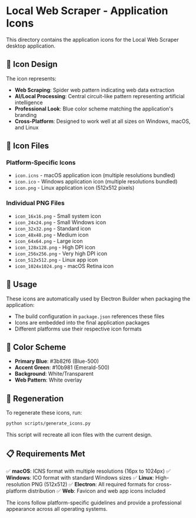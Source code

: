 # Local Web Scraper - Application Icons

This directory contains the application icons for the Local Web Scraper desktop application.

## 🎨 Icon Design

The icon represents:
- **Web Scraping**: Spider web pattern indicating web data extraction
- **AI/Local Processing**: Central circuit-like pattern representing artificial intelligence
- **Professional Look**: Blue color scheme matching the application's branding
- **Cross-Platform**: Designed to work well at all sizes on Windows, macOS, and Linux

## 📁 Icon Files

### Platform-Specific Icons
- `icon.icns` - macOS application icon (multiple resolutions bundled)
- `icon.ico` - Windows application icon (multiple resolutions bundled)
- `icon.png` - Linux application icon (512x512 pixels)

### Individual PNG Files
- `icon_16x16.png` - Small system icon
- `icon_24x24.png` - Small Windows icon
- `icon_32x32.png` - Standard icon
- `icon_48x48.png` - Medium icon
- `icon_64x64.png` - Large icon
- `icon_128x128.png` - High DPI icon
- `icon_256x256.png` - Very high DPI icon
- `icon_512x512.png` - Linux app icon
- `icon_1024x1024.png` - macOS Retina icon

## 🔧 Usage

These icons are automatically used by Electron Builder when packaging the application:
- The build configuration in `package.json` references these files
- Icons are embedded into the final application packages
- Different platforms use their respective icon formats

## 🎯 Color Scheme

- **Primary Blue**: #3b82f6 (Blue-500)
- **Accent Green**: #10b981 (Emerald-500) 
- **Background**: White/Transparent
- **Web Pattern**: White overlay

## 🔄 Regeneration

To regenerate these icons, run:

```bash
python scripts/generate_icons.py
```

This script will recreate all icon files with the current design.

## 📋 Requirements Met

✅ **macOS**: ICNS format with multiple resolutions (16px to 1024px)
✅ **Windows**: ICO format with standard Windows sizes
✅ **Linux**: High-resolution PNG (512x512)
✅ **Electron**: All required formats for cross-platform distribution
✅ **Web**: Favicon and web app icons included

The icons follow platform-specific guidelines and provide a professional appearance across all operating systems.